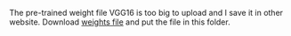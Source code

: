 The pre-trained weight file VGG16 is too big to upload and I save it in other website. Download [weights file](https://github.com/MinerKasch/applied_deep_learning/blob/master/vgg16_weights_tf_dim_ordering_tf_kernels_notop.h5) and put the file in this folder.
